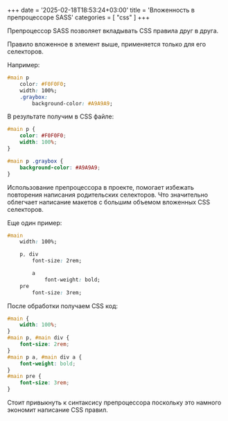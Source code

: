 +++
date = '2025-02-18T18:53:24+03:00'
title = 'Вложенность в препроцессоре SASS'
categories = [ "css" ]
+++

Препроцессор SASS позволяет вкладывать 
CSS правила друг в друга.

Правило вложенное в элемент выше, применяется
только для его селекторов.

Например:

```css
#main p
    color: #F0F0F0;
    width: 100%;
    .graybox: 
        background-color: #A9A9A9;
```

В результате получим в CSS файле:

```css
#main p {
    color: #F0F0F0;
    width: 100%;
}

#main p .graybox {
    background-color: #A9A9A9;
}
```

Использование препроцессора в проекте, 
помогает избежать повторения написания 
родительских селекторов. Что значительно 
облегчает написание макетов с большим
объемом вложенных CSS селекторов.

Еще один пример:

```css
#main 
    width: 100%;

    p, div 
        font-size: 2rem;

        a 
            font-weight: bold;
    pre
        font-size: 3rem;
```

После обработки получаем CSS код:

```css
#main {
    width: 100%;
}
#main p, #main div {
    font-size: 2rem;
}
#main p a, #main div a {
    font-weight: bold;
}
#main pre {
    font-size: 3rem;
}
```

Стоит привыкнуть к синтаксису 
препроцессора поскольку это намного
экономит написание CSS правил.